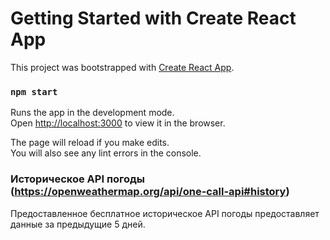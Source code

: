 # Getting Started with Create React App

This project was bootstrapped with [Create React App](https://github.com/facebook/create-react-app).


### `npm start`

Runs the app in the development mode.\
Open [http://localhost:3000](http://localhost:3000) to view it in the browser.

The page will reload if you make edits.\
You will also see any lint errors in the console.


### Историческое API погоды (https://openweathermap.org/api/one-call-api#history)

Предоставленное бесплатное историческое API погоды предоставляет данные за предыдущие 5 дней.
